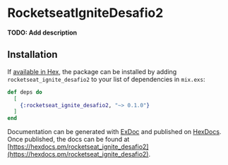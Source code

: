 # RocketseatIgniteDesafio2

**TODO: Add description**

## Installation

If [available in Hex](https://hex.pm/docs/publish), the package can be installed
by adding `rocketseat_ignite_desafio2` to your list of dependencies in `mix.exs`:

```elixir
def deps do
  [
    {:rocketseat_ignite_desafio2, "~> 0.1.0"}
  ]
end
```

Documentation can be generated with [ExDoc](https://github.com/elixir-lang/ex_doc)
and published on [HexDocs](https://hexdocs.pm). Once published, the docs can
be found at [https://hexdocs.pm/rocketseat_ignite_desafio2](https://hexdocs.pm/rocketseat_ignite_desafio2).

